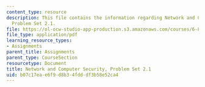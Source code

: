 ```yaml
---
content_type: resource
description: This file contains the information regarding Network and Computer Security,
  Problem Set 2.1.
file: https://ol-ocw-studio-app-production.s3.amazonaws.com/courses/6-857-network-and-computer-security-spring-2014/b07c17eae6f9d8b34fdddf3b58e52ca4_MIT6_857S14_2.1.pdf
file_type: application/pdf
learning_resource_types:
- Assignments
parent_title: Assignments
parent_type: CourseSection
resourcetype: Document
title: Network and Computer Security, Problem Set 2.1
uid: b07c17ea-e6f9-d8b3-4fdd-df3b58e52ca4
---
```

